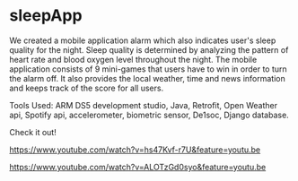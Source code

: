 # sleepApp
We created a mobile application alarm which also indicates user's sleep quality for the night. Sleep quality is determined by analyzing the pattern of heart rate and blood oxygen level throughout the night. The mobile application consists of 9 mini-games that users have to win in order to turn the alarm off. It also provides the local weather, time and news information and keeps track of the score for all users.

Tools Used: ARM DS5 development studio, Java, Retrofit, Open Weather api, Spotify api, accelerometer, biometric sensor, De1soc, Django database.

Check it out!

https://www.youtube.com/watch?v=hs47Kvf-r7U&feature=youtu.be

https://www.youtube.com/watch?v=ALOTzGd0syo&feature=youtu.be


